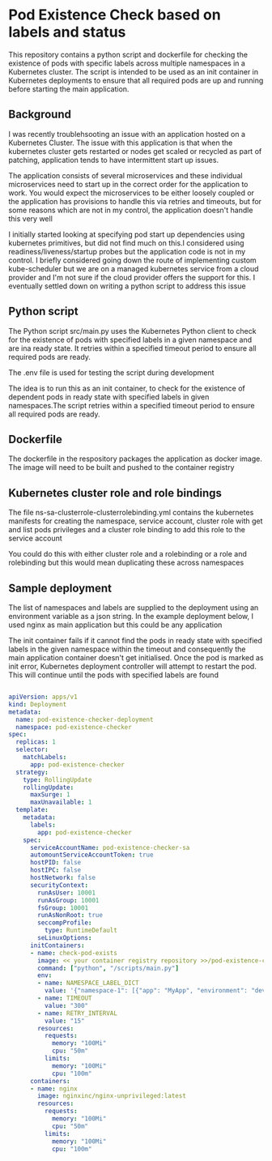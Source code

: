 # Pod Existence Check based on labels and status

This repository contains a python script and dockerfile for checking the existence of pods with specific labels across multiple namespaces in a Kubernetes cluster. The script is intended to be used as an init container in Kubernetes deployments to ensure that all required pods are up and running before starting the main application.

## Background

I was recently troublehsooting an issue with an application hosted on a Kubernetes Cluster. The issue with this application is that when the kubernetes cluster gets restarted or nodes get scaled or recycled as part of patching, application tends to have intermittent start up issues.

The application consists of several microservices and these individual microservices need to start up in the correct order for the  application to work. You would expect the microservices to be either loosely coupled or the application has provisions to handle this via retries and timeouts, but for some reasons which are not in my control, the application doesn't handle this very well

I initially started looking at specifying pod start up dependencies using kubernetes primitives, but did not find much on this.I considered using readiness/liveness/startup probes but the application code is not in my control. I briefly considered going down the route of implementing custom kube-scheduler but we are on a managed kubernetes service from a cloud provider and I'm not sure if the cloud provider offers the support for this. I eventually settled down on writing a python script to address this issue


## Python script

The Python script src/main.py  uses the Kubernetes Python client to check for the existence of pods with specified labels in a given namespace and are ina ready state. It retries within a specified timeout period to ensure all required pods are ready.

The .env file is used for testing the script during development

The idea is to run this as an init container, to check for the existence of dependent pods in ready state with specified labels in given namespaces.The script retries within a specified timeout period to ensure all required pods are ready.

## Dockerfile

The dockerfile in the respository packages the application as docker image. The image will need to be built and pushed to the container registry

## Kubernetes cluster role and role bindings

The file ns-sa-clusterrole-clusterrolebinding.yml contains the kubernetes manifests for creating the namespace, service account, cluster role with get and list pods privileges and a cluster role binding to add this role to the service account

You could do this with either cluster role and a rolebinding or a role and rolebinding but this would mean duplicating these across namespaces

## Sample deployment

The list of namespaces and labels are supplied to the deployment using an environment variable as a json string. In the example deployment below, I used nginx as main application but this could be any application

The init container fails if it cannot find the pods in ready state with specified labels in the given namespace within the timeout and consequently the main application container doesn't get initialised. Once the pod is marked as init error, Kubernetes deployment controller will attempt to restart the pod. This will continue until the pods with specified labels are found


```yaml

apiVersion: apps/v1
kind: Deployment
metadata:
  name: pod-existence-checker-deployment
  namespace: pod-existence-checker
spec:
  replicas: 1
  selector:
    matchLabels:
      app: pod-existence-checker
  strategy:
    type: RollingUpdate
    rollingUpdate:
      maxSurge: 1
      maxUnavailable: 1
  template:
    metadata:
      labels:
        app: pod-existence-checker
    spec:
      serviceAccountName: pod-existence-checker-sa
      automountServiceAccountToken: true
      hostPID: false
      hostIPC: false
      hostNetwork: false
      securityContext:
        runAsUser: 10001
        runAsGroup: 10001
        fsGroup: 10001
        runAsNonRoot: true
        seccompProfile:
          type: RuntimeDefault
        seLinuxOptions:
      initContainers:
      - name: check-pod-exists
        image: << your container registry repository >>/pod-existence-checker:<image tag>
        command: ["python", "/scripts/main.py"]
        env:
        - name: NAMESPACE_LABEL_DICT
          value: '{"namespace-1": [{"app": "MyApp", "environment": "dev"}], "namespace-2": [{"app": "MyApp", "environment": "dev"}]}'
        - name: TIMEOUT
          value: "300"
        - name: RETRY_INTERVAL
          value: "15"
        resources:
          requests:
            memory: "100Mi"
            cpu: "50m"
          limits:
            memory: "100Mi"
            cpu: "100m"
      containers:
      - name: nginx
        image: nginxinc/nginx-unprivileged:latest
        resources:
          requests:
            memory: "100Mi"
            cpu: "50m"
          limits:
            memory: "100Mi"
            cpu: "100m"